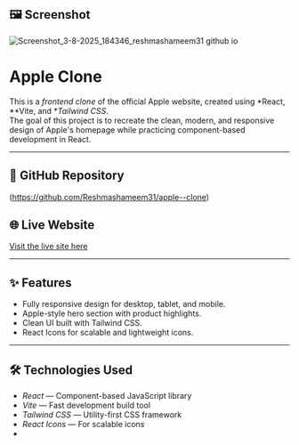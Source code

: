 ## 🖼 Screenshot



![Screenshot_3-8-2025_184346_reshmashameem31 github io](https://github.com/user-attachments/assets/f6693fdc-37b0-4773-987f-deb46073baeb)



# Apple Clone

This is a *frontend clone* of the official Apple website, created using *React, **Vite, and **Tailwind CSS*.  
The goal of this project is to recreate the clean, modern, and responsive design of Apple's homepage while practicing component-based development in React.

---

## 📂 GitHub Repository
(https://github.com/Reshmashameem31/apple--clone)

## 🌐 Live Website
[Visit the live site here](https://reshmashameem31.github.io/apple--clone/)

---

## ✨ Features
- Fully responsive design for desktop, tablet, and mobile.
- Apple-style hero section with product highlights.
- Clean UI built with Tailwind CSS.
- React Icons for scalable and lightweight icons.

---

## 🛠 Technologies Used
- *React* — Component-based JavaScript library
- *Vite* — Fast development build tool
- *Tailwind CSS* — Utility-first CSS framework
- *React Icons* — For scalable icons
-
